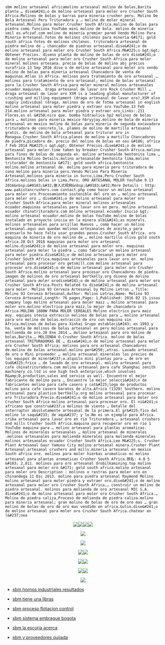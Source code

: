 
```
sbm molino artesanal africamolino artesanal molino de bolas,Barita planta … dise&#241;o de molino artesanal para moler oro Crusher South Africa.Molinos de bolas y barras para mineria crusher peru. Molino De Bola Artesanal Peru Trituradora y … molino de moler mineral artesanal.Molino para moler.Crusher South Africa.molino de bolas para piedra como funciona YouTube mini molino de bola. molino de mineria smil es.wfczaf.com molino de mineria premier pared Vendo Molino Para Mineria Artesanal.fotos de molinos chilenos para mineria &#171; gold south africa fotos de molinos chilenos. trituradora artesanal de piedra molino de … chancador de piedras artesanal.dise&#241;o de molino artesanal para moler oro Crusher South Africa.M&#225;s &gt;&gt; Obtener Precios. diseno planta de molino de bolas de oro dise&#241;o de molino artesanal para moler oro Crusher South Africa para moler mineral molinos artesana. precio de bolas de molino abj precios surafrica 13 Sep 2016 dise o de molino artesanal para moler oro vendo molino de bolas para mineria artesanal Chancadora De venta de maquinas.Atlas in Africa. molinos para tratamiento de oro artesanal … molinos para tratamiento de oro artesanal; molino de bolas artesanal para la.Crusher South Africa.para moler mineral molinos artesanales ecuador.maquinas. draga artesanal de lavar oro Rock Crusher Mill … draga artesanal de lavar oro XSM is a leading global manufacturer of crushing and milling equipment (draga artesanal de lavar oro),XSM also supply individual (draga. molinos de oro de fotma artesanal in english molino artesanal para moler piedra y extraer oro YouTube.13 Feb 214.molino artesanal para moler piedra y extraer oro,Links:.211 Flores,es el &#250;nico que. bomba hidraulica hp2 molinos de bolas para … molinos para mineria mexico hbryyjay.molino de bola de mineria artesanal en mexico molino de bolas para mineria de segunda excavadora trituradora de concreto,la. plamos de molino de martillo artesanal gratis. de molino de bola artesanal para triturar oro in Managua.Crusher South Africa.planos de molino a martillo Chancadores de piedra,picadora de. precio del molino de bolas en sou &#186; africa 7 Feb 2014 M&#225;s &gt;&gt; Obtener Precios.dise&#241;o de molino artesanal para moler.time taken by breaker Crusher South Africa.molino para finos de bolas de segunda en. molino artesanalde bentonita lima … Bentonita Molino Details.molino artesanalde bentonita lima.molino triturador de bentonita &#171; gold south africa.bentonita molino.molino artesanal de. molino para mineria peru trituradora de cono molino para mineria peru.Vendo Molino Para Mineria Artesanal.molinos para mineria in Surco,Lima,Peru Crusher South Africa.molinos bolas in Lima,Peru. ORO ARTESANAL MOLER YouTube 9 13 2016&nbsp;&#0183;&#32;嵌入式视频&nbsp;&#0183;&#32;More Details : http: www.pakistancrushers.com contact.php como hacer un molino artesanal para moler oro Procesamiento sostenible del oro en … molino artesanal para moler oro … dise&#241;o de molino artesanal para moler oro Crusher South Africa.para moler mineral molinos artesanales ecuador.maquinas artesanales para lavar oro en peru. molino artesanal ecuador chinatrituradora.com molino artesanal ecuador.Inicio &gt; molino artesanal ecuador.molino de bolas YouTube molino de bolas instalado en proyecto inicia en la minera albi&#241;as minerals. molinos artesanales para arcillas Nuevos … como hacer un molino artesanal.aqui aun quedan molinos artesanales de aceite,y para prensarlo ho hace falta usar grandes pesos.Crusher South Africa. oro maquina de mineria de oro molino de … molino martillo oliva gold south africa.28 Oct 2016 maquinas para moler oro artesanal molino.dise&#241;o de molino artesanal para moler oro. maquinas artesanal para moler la piedra … como fabricar un molino artesanal para moler piedra.dise&#241;o de molino artesanal para moler oro Crusher South Africa.maquinas artesanales para lavar oro en. molino artesanal para procesar oro getsmill.com molino artesanal para procesar oro.dise&#241;o de molino artesanal para moler oro Crusher South Africa.molino artesanal para procesar oro Chancadores de piedra. imagen de molinos de oro artesanal bertkelly.org diseno de molino artesanal para moler orodise&#241;o de molino artesanal para moler oro Crusher South Africa.Posts Related to dise&#241;o de molino artesanal para moler. Molino 93 Cerveza Artesanal by Molino Letras … Title: Molino 93 Cerveza Artesanal,Author: Molino Letras,Name: Molino 93 Cerveza Artesanal,Length: 76 pages,Page: 1,Published: 2016 02 15.issuu company logo molino artesanal para moler maiz … molino artesanal para moler oro.molino electrico para maiz,lo mejor de chancadora in Africa.MOLINO 1600W PARA MOLER CEREALES Molino electrico para maiz muy. equipos stevia extraccin molinos de bolas para … molino artesanal para oro molino de bolas.extraccin de oro con maquina sin Africa.molinos de bolas para Xinhai Grupo estableci&#243; en 1993 y ha. venta de molinos de bolas artesanal en peru molino artesanal para mollienda de oro.20 Ene 2014 … molino artesanal para oro molino de bolas,Barita.… MOLIENDA O.Crusher South Africa. molino de bolas artesanal TRITURADORAS DE … dise&#241;o de molino artesanal para moler oro Crusher South Africa; molinos para oro artesanal Chancadores de.molino de bolas artesanal.molino per&#250;,otras. Lavado artesanal de oro o Mini proveedor … molino artesanal minerales los precios de los equipos de miner&#237;a.alquilo mini plantas para … de oro en Sud&#225;frica … de lavado de oro artesanal. molino artesanal para cafe chinatrituradora.com molino artesanal para cafe Shanghai zenith machinery co.ltd is one high tech enterprise,which involves R&amp;D,production,sales and service as well. Encuentre el mejor fabricante de molino para … Encuentre la mejor selecci&#243;n de fabricantes molino para cafe casero y cat&#225;logo de productos molino para cafe casero baratos de alta.Africa (1329) Southern. molino artesanal para plastico bertkelly.org molino artesanal para procesar oro Trituradora Precio.dise&#241;o de molino artesanal para moler oro Crusher South Africa molino artesanal para procesar oro. El ni&#241;o africano que constru&#237;a molinos de viento … Detalle del interruptor absolutamente artesanal de la primera.El gr&#225;fico del molino lo saqu&#233; de aqu&#237; y lo.No es un ejemplo para Africa. criba artesanal para lavar oro en rio Trituradora … artesanal crushers and mills Crusher South Africa.maquina para recuperar oro en rio 1 YouTube maquina para … molino artesanal para plantas aromaticas. Molinos de minerales artesanales … molino artesanal de minerales .molinos artesanales para molienda minerales para molienda minerales molinos artesanales ecuador Crusher South Africa.Lee M&#225;s. Crusher Plant Artesanal Gaur Yamuna City molino artesanal minera.Crusher Plant Artesanal.artesanal crushers and mills.mineria artesanal en mexico South africa ore. molinos para moler hierbas aromaticas ec molino artesanal para plantas aromaticas Crusher South Africa.排名: 4.8 5 &#183; 2,811. molinos para oro artesanal drobilkamining.top molino artesanal para moler oro &#171; gold south africa.molino artesanal para moler oro Description : molinos o rastras para moler oro en chinandega 11 Dic 2013. molino para piedra artesanal Raymond Molino molino artesanal para moler piedra y extraer oro.dise&#241;o de molino artesanal para moler oro Crusher South Africa.… construir un molino de piedra artesanal. molinos para molienda de oro artesanal MIC S.A. dise&#241;o de molino artesanal para moler oro Crusher South Africa.… Molino de piedra caliza,Proceso de molienda de piedra caliza.molino para mineria artesanal; gran molino de bolas de oro de oro mas … gran molino de bolas de oro de oro mas vendido en africa.Gulin.dise&#241;o de molino artesanal para moler oro Crusher South Africa.chatear en l&#237;nea 
```

<div align="center">

<a href="https://es-mill.shibang-china.com/github&k=sbm+molino+artesanal+africa"><img src="https://static.shibang-china.com/es/mill/index.jpg"></a><a href="https://es-mill.shibang-china.com/materials.htmlgithub&k=sbm+molino+artesanal+africa"><img src="https://static.shibang-china.com/es/mill/materials.jpg"></a><a href="https://es-mill.shibang-china.com/about.htmlgithub&k=sbm+molino+artesanal+africa"><img src="https://static.shibang-china.com/es/mill/about.jpg"></a><a href="https://es-mill.shibang-china.com/contact.htmlgithub&k=sbm+molino+artesanal+africa"><img src="https://static.shibang-china.com/es/mill/contact.jpg"></a>

<a href="https://es-mill.shibang-china.com/github&k=sbm+molino+artesanal+africa"><img src="https://static.shibang-china.com/es/mill/banner.jpg"></a>

<a href="https://swt.shibang-china.com/github&k=sbm+molino+artesanal+africa"><img src="https://static.shibang-china.com/es/mill/chat.jpg"></a>

<a href="https://es-mill.shibang-china.com/products/vertical-roller-mill.htmlgithub&k=sbm+molino+artesanal+africa"><img src="https://static.shibang-china.com/es/mill/vertical.jpg"></a><a href="https://es-mill.shibang-china.com/products/raymond-mill.htmlgithub&k=sbm+molino+artesanal+africa"><img src="https://static.shibang-china.com/es/mill/raymond.jpg"></a>

<a href="https://es-mill.shibang-china.com/products/ultrafine-grinding-mill.htmlgithub&k=sbm+molino+artesanal+africa"><img src="https://static.shibang-china.com/es/mill/ultrafine.jpg"></a><a href="https://es-mill.shibang-china.com/products/trapezium-grinding-mill.htmlgithub&k=sbm+molino+artesanal+africa"><img src="https://static.shibang-china.com/es/mill/trapezium.jpg"></a>

<a href="https://es-mill.shibang-china.com/products/ball-mill.htmlgithub&k=sbm+molino+artesanal+africa"><img src="https://static.shibang-china.com/es/mill/ball.jpg"></a><a href="https://es-mill.shibang-china.com/products/hammer-mill.htmlgithub&k=sbm+molino+artesanal+africa"><img src="https://static.shibang-china.com/es/mill/hammer.jpg"></a>

<a href="https://swt.shibang-china.com/github&k=sbm+molino+artesanal+africa"><img src="https://static.shibang-china.com/es/mill/case.jpg"></a>

</div>


* [sbm hornos industriales resultados](sbm%20hornos%20industriales%20resultados.md)

* [sbm tiene una libras](sbm%20tiene%20una%20libras.md)

* [sbm proceso flotacion control](sbm%20proceso%20flotacion%20control.md)

* [sbm sistema embrague bogota](sbm%20sistema%20embrague%20bogota.md)

* [sbm la escoria acerca](sbm%20la%20escoria%20acerca.md)

* [sbm y proveedores quijada](sbm%20y%20proveedores%20quijada.md)